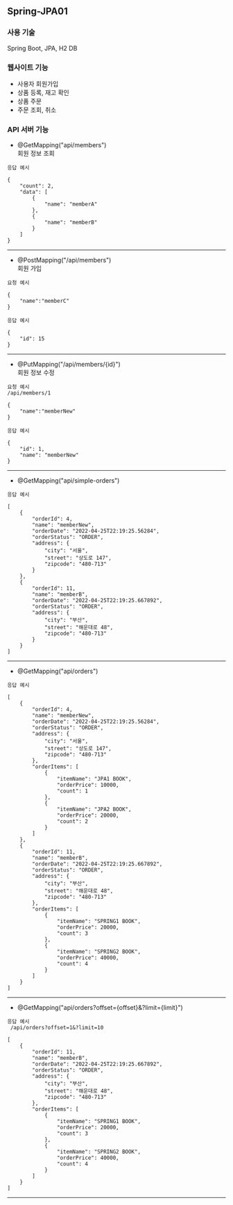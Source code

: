 ## Spring-JPA01

### 사용 기술 

Spring Boot, JPA, H2 DB


###  웹사이트 기능 

 - 사용자 회원가입
 - 상품 등록, 재고 확인
 - 상품 주문
 - 주문 조회, 취소

###  API 서버 기능

 - @GetMapping("api/members")    
 회원 정보 조회
<pre><code>응답 예시

{
    "count": 2,
    "data": [
        {
            "name": "memberA"
        },
        {
            "name": "memberB"
        }
    ]
}
</code></pre>
<hr>

 - @PostMapping("/api/members")    
 회원 가입  
<pre><code>요청 예시

{
    "name":"memberC"
}
</code></pre>

<pre><code>응답 예시

{
    "id": 15
}
</code></pre>
<hr>

 - @PutMapping("/api/members/{id}")   
 회원 정보 수정
<pre><code>요청 예시
/api/members/1

{
    "name":"memberNew"
}
</code></pre>

<pre><code>응답 예시

{
    "id": 1,
    "name": "memberNew"
}
</code></pre>
<hr>

 - @GetMapping("api/simple-orders")
<pre><code>응답 예시

[
    {
        "orderId": 4,
        "name": "memberNew",
        "orderDate": "2022-04-25T22:19:25.56284",
        "orderStatus": "ORDER",
        "address": {
            "city": "서울",
            "street": "상도로 147",
            "zipcode": "480-713"
        }
    },
    {
        "orderId": 11,
        "name": "memberB",
        "orderDate": "2022-04-25T22:19:25.667892",
        "orderStatus": "ORDER",
        "address": {
            "city": "부산",
            "street": "해운대로 48",
            "zipcode": "480-713"
        }
    }
]
</code></pre>
<hr>

 - @GetMapping("api/orders")

<pre><code>응답 예시

[
    {
        "orderId": 4,
        "name": "memberNew",
        "orderDate": "2022-04-25T22:19:25.56284",
        "orderStatus": "ORDER",
        "address": {
            "city": "서울",
            "street": "상도로 147",
            "zipcode": "480-713"
        },
        "orderItems": [
            {
                "itemName": "JPA1 BOOK",
                "orderPrice": 10000,
                "count": 1
            },
            {
                "itemName": "JPA2 BOOK",
                "orderPrice": 20000,
                "count": 2
            }
        ]
    },
    {
        "orderId": 11,
        "name": "memberB",
        "orderDate": "2022-04-25T22:19:25.667892",
        "orderStatus": "ORDER",
        "address": {
            "city": "부산",
            "street": "해운대로 48",
            "zipcode": "480-713"
        },
        "orderItems": [
            {
                "itemName": "SPRING1 BOOK",
                "orderPrice": 20000,
                "count": 3
            },
            {
                "itemName": "SPRING2 BOOK",
                "orderPrice": 40000,
                "count": 4
            }
        ]
    }
]
</code></pre>
<hr>

 - @GetMapping("api/orders?offset={offset}&?limit={limit}")
<pre><code>응답 예시
 /api/orders?offset=1&?limit=10

[
    {
        "orderId": 11,
        "name": "memberB",
        "orderDate": "2022-04-25T22:19:25.667892",
        "orderStatus": "ORDER",
        "address": {
            "city": "부산",
            "street": "해운대로 48",
            "zipcode": "480-713"
        },
        "orderItems": [
            {
                "itemName": "SPRING1 BOOK",
                "orderPrice": 20000,
                "count": 3
            },
            {
                "itemName": "SPRING2 BOOK",
                "orderPrice": 40000,
                "count": 4
            }
        ]
    }
]
</code></pre>
<hr>
